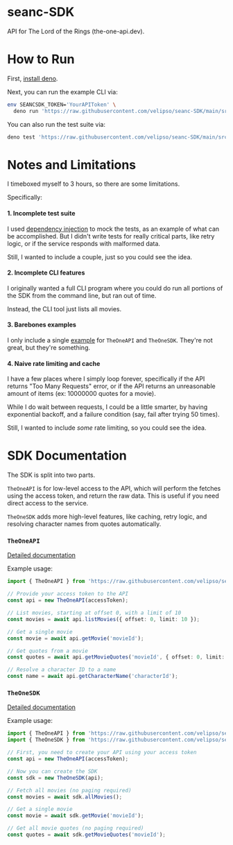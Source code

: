 seanc-SDK
=========

API for The Lord of the Rings (the-one-api.dev).

How to Run
==========

First, [install deno](https://deno.land).

Next, you can run the example CLI via:

```bash
env SEANCSDK_TOKEN='YourAPIToken' \
  deno run 'https://raw.githubusercontent.com/velipso/seanc-SDK/main/src/cli.ts'
```

You can also run the test suite via:

```bash
deno test 'https://raw.githubusercontent.com/velipso/seanc-SDK/main/src/test.ts'
```

Notes and Limitations
=====================

I timeboxed myself to 3 hours, so there are some limitations.

Specifically:

#### 1. Incomplete test suite

I used [dependency injection](https://en.wikipedia.org/wiki/Dependency_injection) to mock the tests,
as an example of what can be accomplished.  But I didn't write tests for really critical parts, like
retry logic, or if the service responds with malformed data.

Still, I wanted to include a couple, just so you could see the idea.

#### 2. Incomplete CLI features

I originally wanted a full CLI program where you could do run all portions of the SDK from the
command line, but ran out of time.

Instead, the CLI tool just lists all movies.

#### 3. Barebones examples

I only include a single [example](./examples) for `TheOneAPI` and `TheOneSDK`.  They're not great, but they're
something.

#### 4. Naive rate limiting and cache

I have a few places where I simply loop forever, specifically if the API returns "Too Many Requests"
error, or if the API returns an unreasonable amount of items (ex: 10000000 quotes for a movie).

While I do wait between requests, I could be a little smarter, by having exponential backoff, and a
failure condition (say, fail after trying 50 times).

Still, I wanted to include _some_ rate limiting, so you could see the idea.

SDK Documentation
=================

The SDK is split into two parts.

`TheOneAPI` is for low-level access to the API, which will perform the fetches using the access
token, and return the raw data.  This is useful if you need direct access to the service.

`TheOneSDK` adds more high-level features, like caching, retry logic, and resolving character names
from quotes automatically.

### `TheOneAPI`

[Detailed documentation](https://doc.deno.land/https://raw.githubusercontent.com/velipso/seanc-SDK/main/src/api.ts)

Example usage:

```typescript
import { TheOneAPI } from 'https://raw.githubusercontent.com/velipso/seanc-SDK/main/src/api.ts';

// Provide your access token to the API
const api = new TheOneAPI(accessToken);

// List movies, starting at offset 0, with a limit of 10
const movies = await api.listMovies({ offset: 0, limit: 10 });

// Get a single movie
const movie = await api.getMovie('movieId');

// Get quotes from a movie
const quotes = await api.getMovieQuotes('movieId', { offset: 0, limit: 10 });

// Resolve a character ID to a name
const name = await api.getCharacterName('characterId');
```

### `TheOneSDK`

[Detailed documentation](https://doc.deno.land/https://raw.githubusercontent.com/velipso/seanc-SDK/main/src/sdk.ts)

Example usage:

```typescript
import { TheOneAPI } from 'https://raw.githubusercontent.com/velipso/seanc-SDK/main/src/api.ts';
import { TheOneSDK } from 'https://raw.githubusercontent.com/velipso/seanc-SDK/main/src/sdk.ts';

// First, you need to create your API using your access token
const api = new TheOneAPI(accessToken);

// Now you can create the SDK
const sdk = new TheOneSDK(api);

// Fetch all movies (no paging required)
const movies = await sdk.allMovies();

// Get a single movie
const movie = await sdk.getMovie('movieId');

// Get all movie quotes (no paging required)
const quotes = await sdk.getMovieQuotes('movieId');
```
